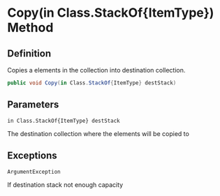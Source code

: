 # Copy(in Class.StackOf{ItemType}) Method

## Definition
Copies a elements in the collection into destination collection.

```C#
public void Copy(in Class.StackOf{ItemType} destStack)
```

## Parameters
`in Class.StackOf{ItemType} destStack`

The destination collection where the elements will be copied to

## Exceptions

```C#
ArgumentException
```
If destination stack not enough capacity
